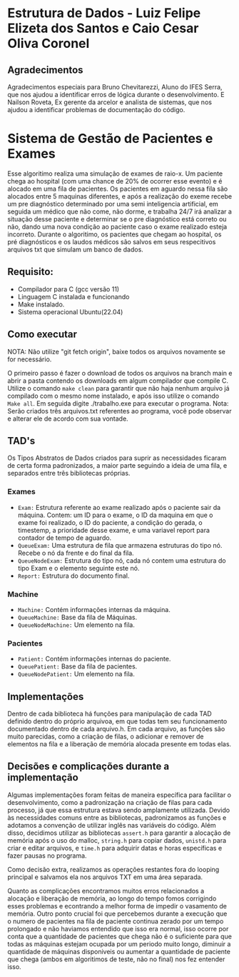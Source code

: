 # Estrutura de Dados - Luiz Felipe Elizeta dos Santos e Caio Cesar Oliva Coronel
## Agradecimentos
Agradecimentos especiais para Bruno Chevitarezzi, Aluno do IFES Serra, que nos ajudou a identificar erros de lógica durante o desenvolvimento. E Nailson Roveta, Ex gerente da arcelor e analista de sistemas, que nos ajudou a identificar problemas de documentação do código.
# Sistema de Gestão de Pacientes e Exames
Esse algoritimo realiza uma simulação de exames de raio-x. Um paciente chega ao hospital (com uma chance de 20% de ocorrer esse evento) e é alocado em uma fila de pacientes. Os pacientes em aguardo nessa fila são alocados entre 5 maquinas diferentes, e após a realização do exeme recebe um pre diagnóstico determinado por uma semi inteligencia artificial, em seguida um médico que não come, não dorme, e trabalha 24/7 irá analizar a situação desse paciente e determinar se o pre diagnóstico está correto ou não, dando uma nova condição ao paciente caso o exame realizado esteja incorreto. Durante o algoritimo, os pacientes que chegam ao hospital, os pré diagnósticos e os laudos médicos são salvos em seus respecitivos arquivos txt que simulam um banco de dados.

## Requisito:
  - Compilador para C (gcc versão 11)
  - Linguagem C instalada e funcionando
  - Make instalado.
  - Sistema operacional Ubuntu(22.04)
    
## Como executar
NOTA: Não utilize "git fetch origin", baixe todos os arquivos novamente se for necessário.

O primeiro passo é fazer o download de todos os arquivos na branch main e abrir a pasta contendo os downloads em algum compilador que compile C. Utilize o comando `make clean` para garantir que não haja nenhum arquivo já compilado com o mesmo nome instalado, e após isso utilize o comando `Make all`. Em seguida digite ./trabalho.exe para executar o programa.
Nota: Serão criados três arquivos.txt referentes ao programa, você pode observar e alterar ele de acordo com sua vontade.

## TAD's
Os Tipos Abstratos de Dados criados para suprir as necessidades ficaram de certa forma padronizados, a maior parte seguindo a ideia de uma fila, e separados entre três bibliotecas próprias.

### Exames
  - `Exam:` Estrutura referente ao exame realizado após o paciente sair da máquina. Contem: um ID para o exame, o ID da maquina em que o exame foi realizado, o ID do paciente, a condição do gerada, o timestemp, a prioridade desse exame, e uma variavel report para contador de tempo de aguardo.
  - `QueueExam:` Uma estrutura de fila que armazena estruturas do tipo nó. Recebe o nó da frente e do final da fila.
  - `QueueNodeExam:` Estrutura do tipo nó, cada nó contem uma estrutura do tipo Exam e o elemento seguinte este nó.
  - `Report:` Estrutura do documento final.

### Machine
  - `Machine:` Contém informações internas da máquina.
  - `QueueMachine:` Base da fila de Máquinas.
  - `QueueNodeMachine:` Um elemento na fila.

### Pacientes
  - `Patient:` Contém informações internas do paciente.
  - `QueuePatient:` Base da fila de pacientes.
  - `QueueNodePatient:` Um elemento na fila.

## Implementações
Dentro de cada biblioteca há funções para manipulação de cada TAD definido dentro do próprio arquivoa, em que todas tem seu funcionamento documentado dentro de cada arquivo.h. Em cada arquivo, as funções são muito parecidas, como a criação de filas, o adicionar e remover de elementos na fila e a liberação de memória alocada presente em todas elas. 

## Decisões e complicações durante a implementação
Algumas implementações foram feitas de maneira específica para facilitar o desenvolvimento, como a padronização na criação de filas para cada processo, já que essa estrutura estava sendo amplamente utilizada. Devido às necessidades comuns entre as bibliotecas, padronizamos as funções e adotamos a convenção de utilizar inglês nas variáveis do código. Além disso, decidimos utilizar as bibliotecas `assert.h` para garantir a alocação de memória após o uso do malloc, `string.h` para copiar dados, `unistd.h` para criar e editar arquivos, e `time.h` para adquirir datas e horas específicas e fazer pausas no programa. 

Como decisão extra, realizamos as operações restantes fora do looping principal e salvamos ela nos arquivos TXT em uma área separada. 

Quanto as complicações encontramos muitos erros relacionados a alocação e liberação de memória, ao longo do tempo fomos corrigindo esses problemas e econtrando a melhor forma de impedir o vasamento de memória. Outro ponto crucial foi que percebemos durante a execução que o numero de pacientes na fila de paciente continua zerado por um tempo prolongado e não haviamos entendido que isso era normal, isso ocorre por conta que a quantidade de pacientes que chega não é o suficiente para que todas as máquinas estejam ocupada por um periodo muito longo, diminuir a quantidade de máquinas disponiveis ou aumentar a quantidade de paciente que chega (ambos em algoritimos de teste, não no final) nos fez entender isso.

